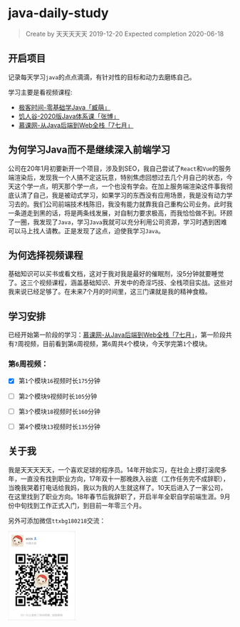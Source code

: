 # java-daily-study

> Create by 天天天天天 2019-12-20
> Expected completion 2020-06-18

## 开启项目

记录每天学习`java`的点点滴滴，有针对性的目标和动力去磨练自己。

学习主要是看视频课程:
* [极客时间-零基础学Java「臧萌」](https://time.geekbang.org/course/intro/181)
* [饥人谷-2020版Java体系课「张博」](https://xiedaimala.com/user_groups/8f1a7d7b-33fe-4558-91be-e26231556096)
* [慕课网-从Java后端到Web全栈「7七月」](http://class.imooc.com/sale/javafullstack)

## 为何学习Java而不是继续深入前端学习

公司在20年1月初要新开一个项目，涉及到SEO，我自己尝试了`React`和`Vue`的服务端渲染后，发现我一个人搞不定这玩意，特别焦虑回想过去几个月自己的状态，今天这个学一点，明天那个学一点，一个也没有学会。在加上服务端渲染这件事我彻底认清了自己，我是被动式学习，如果学习的东西没有应用场景，我是没有动力学习去的。我们公司前端技术栈陈旧，我没有能力就靠我自己重构公司业务。此时我一条道走到黑的话，将是两条线发展，对自制力要求极高，而我恰恰做不到。环顾了一圈，我发现了`Java`，学习`Java`我就可以充分利用公司资源，学习时遇到困难可以马上找人请教。正是发现了这点，迫使我学习`Java`。

## 为何选择视频课程

基础知识可以买书或看文档，这对于我对我是最好的催眠剂，没5分钟就要睡觉了。这三个视频课程，涵盖基础知识、开发中的奇淫巧技、全栈项目实战。这些对我来说已经足够了。在未来7个月的时间里，这三门课就是我的精神食粮。

## 学习安排

已经开始第一阶段的学习：[慕课网-从Java后端到Web全栈「7七月」](http://class.imooc.com/sale/javafullstack)，第一阶段共有`7`周视频，目前看到第`6`周视频，第`6`周共`4`个模块，今天学完第`1`个模块。

### 第`6`周视频：
- [x] 第`1`个模块`16`视频时长`175`分钟

- [ ] 第`2`个模块`9`视频时长`105`分钟

- [ ] 第`3`个模块`18`视频时长`160`分钟

- [ ] 第`4`个模块`13`视频时长`135`分钟


## 关于我

我是天天天天天，一个喜欢足球的程序员。14年开始实习，在社会上摸打滚爬多年，一直没有找到职业方向，17年双十一那晚跌入谷底（工作任务完不成辞职），当晚我哭着打电话给我妈，我以为我的人生就这样了。10天后进入了一家公司，在这里找到了职业方向。18年春节后我辞职了，开启半年全职自学前端生涯。9月份中旬找到工作正式入门，到目前一年零三个月。

另外可添加微信`ttxbg180218`交流：

<img src="./wx-ttxbg180218.jpeg" height="200" alt="ttxbg180218" align="center" />
